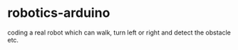 # robotics-arduino
coding a real robot which can walk, turn left or right and detect the obstacle etc.
